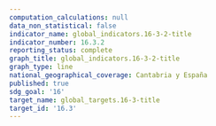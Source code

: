 ```yaml
---
computation_calculations: null
data_non_statistical: false
indicator_name: global_indicators.16-3-2-title
indicator_number: 16.3.2
reporting_status: complete
graph_title: global_indicators.16-3-2-title
graph_type: line
national_geographical_coverage: Cantabria y España
published: true
sdg_goal: '16'
target_name: global_targets.16-3-title
target_id: '16.3'
---
```


